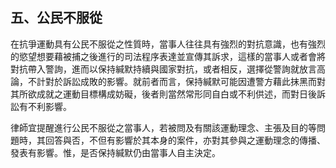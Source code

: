 ## 五、公民不服從

在抗爭運動具有公民不服從之性質時，當事人往往具有強烈的對抗意識，也有強烈的慾望想要藉被捕之後進行的司法程序表達並宣傳其訴求，這樣的當事人或者會將對抗帶入警詢，進而以保持緘默持續與國家對抗，或者相反，選擇從警詢就放言高論，不計對於訴訟成敗的影響。就前者而言，保持緘默可能因遭警方藉此抹黑而對其所欲成就之運動目標構成妨礙，後者則當然常形同自白或不利供述，而對日後訴訟有不利影響。

律師宜提醒進行公民不服從之當事人，若被問及有關該運動理念、主張及目的等問題時，其回答與否，不但有影響於其本身的案件，亦對其參與之運動理念的傳播、發表有影響。惟，是否保持緘默仍由當事人自主決定。